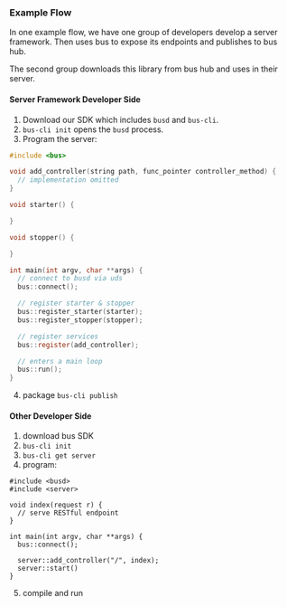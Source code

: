 ### Example Flow

In one example flow, we have one group of developers develop a server framework. Then uses bus to expose its endpoints and publishes to bus hub.

The second group downloads this library from bus hub and uses in their server.

#### Server Framework Developer Side

1. Download our SDK which includes `busd` and `bus-cli`.
2. `bus-cli init` opens the `busd` process.
3. Program the server:

```c
#include <bus>

void add_controller(string path, func_pointer controller_method) {
  // implementation omitted
}

void starter() {

}

void stopper() {

}

int main(int argv, char **args) {
  // connect to busd via uds
  bus::connect();

  // register starter & stopper
  bus::register_starter(starter);
  bus::register_stopper(stopper);

  // register services
  bus::register(add_controller);

  // enters a main loop
  bus::run();
}
```

4. package `bus-cli publish`

#### Other Developer Side

1. download bus SDK
2. `bus-cli init`
3. `bus-cli get server`
4. program:

```
#include <busd>
#include <server>

void index(request r) {
  // serve RESTful endpoint
}

int main(int argv, char **args) {
  bus::connect();
  
  server::add_controller("/", index);
  server::start()
}
```

5. compile and run
